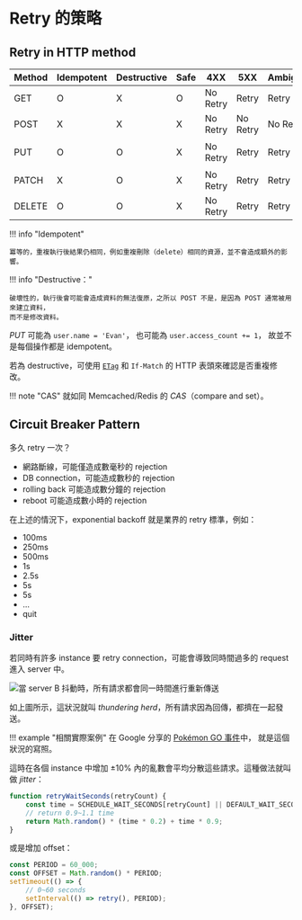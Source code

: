 # Retry 的策略

## Retry in HTTP method

| Method | Idempotent | Destructive | Safe | 4XX      | 5XX      | Ambiguous | Purpose        |
| ------ | ---------- | ----------- | ---- | -------- | -------- | --------- | -------------- |
| GET    | O          | X           | O    | No Retry | Retry    | Retry     | 取得資料       |
| POST   | X          | X           | X    | No Retry | No Retry | No Retry  | 建立資料       |
| PUT    | O          | O           | X    | No Retry | Retry    | Retry     | 建立或編輯資料 |
| PATCH  | X          | O           | X    | No Retry | Retry    | Retry     | 編輯資料       |
| DELETE | O          | O           | X    | No Retry | Retry    | Retry     | 刪除資料       |

!!! info "Idempotent"

    冪等的，重複執行後結果仍相同，例如重複刪除（delete）相同的資源，並不會造成額外的影響。

!!! info "Destructive："

    破壞性的，執行後會可能會造成資料的無法復原，之所以 POST 不是，是因為 POST 通常被用來建立資料，
    而不是修改資料。

_PUT_ 可能為 `user.name = 'Evan'`，
也可能為 `user.access_count += 1`，
故並不是每個操作都是 idempotent。

若為 destructive，可使用 [`ETag`](http.md#etag) 和 `If-Match` 的 HTTP 表頭來確認是否重複修改。

!!! note "CAS"
    就如同 Memcached/Redis 的 _CAS_（compare and set）。

## Circuit Breaker Pattern

多久 retry 一次？

- 網路斷線，可能僅造成數毫秒的 rejection
- DB connection，可能造成數秒的 rejection
- rolling back 可能造成數分鐘的 rejection
- reboot 可能造成數小時的 rejection

在上述的情況下，exponential backoff 就是業界的 retry 標準，例如：

- 100ms
- 250ms
- 500ms
- 1s
- 2.5s
- 5s
- 5s
- ...
- quit

### Jitter

若同時有許多 instance 要 retry connection，可能會導致同時間過多的 request 進入 server 中。

![當 server B 抖動時，所有請求都會同一時間進行重新傳送](https://i.imgur.com/kBdS63z.png)

如上圖所示，這狀況就叫 _thundering herd_，所有請求因為回傳，都擠在一起發送。

!!! example "相關實際案例"
    在 Google 分享的
    [Pokémon GO 事件](../../feedback/site-reliability-workbook/managing-load.md#案例研究pokémon-go)中，
    就是這個狀況的寫照。

這時在各個 instance 中增加 ±10% 內的亂數會平均分散這些請求。這種做法就叫做 _jitter_：

```javascript
function retryWaitSeconds(retryCount) {
    const time = SCHEDULE_WAIT_SECONDS[retryCount] || DEFAULT_WAIT_SECONDS;
    // return 0.9~1.1 time
    return Math.random() * (time * 0.2) + time * 0.9;
}
```

或是增加 offset：

```javascript
const PERIOD = 60_000;
const OFFSET = Math.random() * PERIOD;
setTimeout(() => {
    // 0~60 seconds
    setInterval(() => retry(), PERIOD);
}, OFFSET);
```
